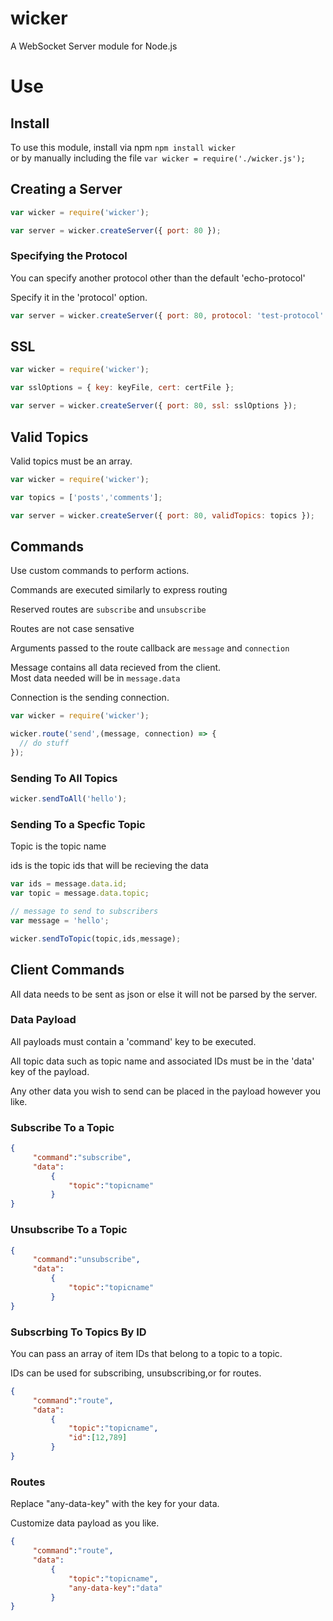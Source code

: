 # wicker
A WebSocket Server module for Node.js

# Use

## Install

To use this module, install via npm ```npm install wicker```  
or by manually including the file ```var wicker = require('./wicker.js');```


## Creating a Server

```js
var wicker = require('wicker');

var server = wicker.createServer({ port: 80 });
```

### Specifying the Protocol

You can specify another protocol other than the default 'echo-protocol'  

Specify it in the 'protocol' option.

```js
var server = wicker.createServer({ port: 80, protocol: 'test-protocol' });
```

## SSL

```js
var wicker = require('wicker');

var sslOptions = { key: keyFile, cert: certFile };

var server = wicker.createServer({ port: 80, ssl: sslOptions });
```

## Valid Topics

Valid topics must be an array.

```js
var wicker = require('wicker');

var topics = ['posts','comments'];

var server = wicker.createServer({ port: 80, validTopics: topics });
```

## Commands

Use custom commands to perform actions.

Commands are executed similarly to express routing  

Reserved routes are ```subscribe``` and ```unsubscribe```

Routes are not case sensative  

Arguments passed to the route callback are ```message``` and ```connection```

Message contains all data recieved from the client.  
Most data needed will be in ```message.data```

Connection is the sending connection.

```js
var wicker = require('wicker');

wicker.route('send',(message, connection) => {
  // do stuff
});
```

### Sending To All Topics

```js
wicker.sendToAll('hello');
```

### Sending To a Specfic Topic

Topic is the topic name  

ids is the topic ids that will be recieving the data

```js
var ids = message.data.id;
var topic = message.data.topic;

// message to send to subscribers
var message = 'hello';

wicker.sendToTopic(topic,ids,message);
```

## Client Commands

All data needs to be sent as json or else it will not be parsed by the server.  

### Data Payload

All payloads must contain a 'command' key to be executed.

All topic data such as topic name and associated IDs must be in the 'data' key of the payload.  

Any other data you wish to send can be placed in the payload however you like.  

### Subscribe To a Topic

```json
{
     "command":"subscribe",
     "data":
         {
             "topic":"topicname"
         }
}
```

### Unsubscribe To a Topic

```json
{
     "command":"unsubscribe",
     "data":
         {
             "topic":"topicname"
         }
}
```

### Subscrbing To Topics By ID

You can pass an array of item IDs that belong to a topic to a topic.

IDs can be used for subscribing, unsubscribing,or for routes.

```json
{
     "command":"route",
     "data":
         {
             "topic":"topicname",
             "id":[12,789]
         }
}
```

### Routes

Replace "any-data-key" with the key for your data.  

Customize data payload as you like.

```json
{
     "command":"route",
     "data":
         {
             "topic":"topicname",
             "any-data-key":"data"
         }
}
```
